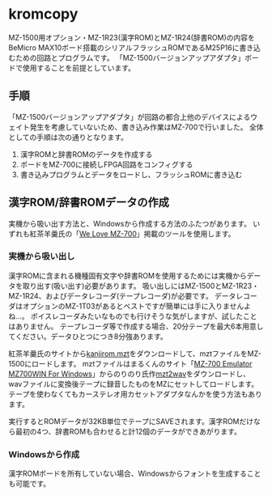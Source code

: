# kromcopy
MZ-1500用オプション・MZ-1R23(漢字ROM)とMZ-1R24(辞書ROM)の内容をBeMicro MAX10ボード搭載のシリアルフラッシュROMであるM25P16に書き込むための回路とプログラムです。
「MZ-1500バージョンアップアダプタ」ボードで使用することを前提としています。
## 手順
「MZ-1500バージョンアップアダプタ」が回路の都合上他のデバイスによるウェイト発生を考慮していないため、書き込み作業はMZ-700で行いました。
全体としての手順は次の通りとなります。

1. 漢字ROMと辞書ROMのデータを作成する
2. ボードをMZ-700に接続しFPGA回路をコンフィグする
3. 書き込みプログラムとデータをロードし、フラッシュROMに書き込む

## 漢字ROM/辞書ROMデータの作成
実機から吸い出す方法と、Windowsから作成する方法のふたつがあります。
いずれも紅茶羊羹氏の「[We Love MZ-700](http://www.maroon.dti.ne.jp/youkan/mz700/)」掲載のツールを使用します。
### 実機から吸い出し
漢字ROMに含まれる機種固有文字や辞書ROMを使用するためには実機からデータを取り出す(吸い出す)必要があります。
吸い出しにはMZ-1500とMZ-1R23・MZ-1R24、およびデータレコーダ(テープレコーダ)が必要です。
データレコーダはオプションのMZ-1T03があるとベストですが簡単には手に入りませんよね…。
ボイスレコーダみたいなものでも行けそうな気がしますが、試したことはありません。
テープレコーダ等で作成する場合、20分テープを最大6本用意してください。データひとつにつき8分強あります。

紅茶羊羹氏のサイトから[kanjirom.mzt](http://www.maroon.dti.ne.jp/youkan/mz700/kanjirom.zip)をダウンロードして、mztファイルをMZ-1500にロードします。
mztファイルはまるくんのサイト「[MZ-700 Emulator MZ700WIN For Windows](http://retropc.net/mz-memories/mz700/)」からのりのり氏作[mzt2wav](http://retropc.net/mz-memories/mz700/arc/mzt2wav.lzh)をダウンロードし、wavファイルに変換後テープに録音したものをMZにセットしてロードします。
テープを使わなくてもカーステレオ用カセットアダプタなんかを使う方法もあります。

実行するとROMデータが32KB単位でテープにSAVEされます。漢字ROMだけなら最初の4つ、辞書ROMも合わせると計12個のデータができあがります。
### Windowsから作成
漢字ROMボードを所有していない場合、Windowsからフォントを生成することも可能です。

